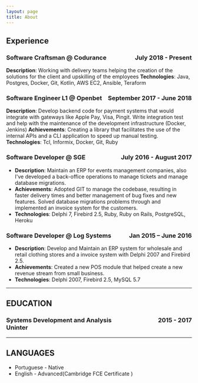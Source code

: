 ```yaml
---
layout: page
title: About
---
```


## Experience

### **Software Craftsman @ Codurance** <span style='float:right'>July 2018 - Present</span>
**Description**: Working with delivery teams helping the creation of the solutions for the client and upskilling of the employees
**Technologies**: Java, Postgres, Docker, Git, Kotlin, AWS EC2, Ansible, Teraform 

### **Software Engineer L1 @ Openbet** <span style='float:right'>September 2017 - June 2018</span>
**Description**: Develop backend code for payment systems that would integrate with gateways like Apple Pay, Visa, Pingit. Write integration test and help with the maintenance of the development infrastructure (Docker, Jenkins) 
**Achievements**: Creating a library that facilitates the use of the internal APIs and a CLI application to speed up manual testing.
**Technologies**: Tcl, Informix, Docker, Git, Ruby

### **Software Developer @ SGE** <span style='float:right'>July 2016 - August 2017</span>
* **Description**: Maintain an ERP for events management companies, also I've developed a back-office operations to manage tickets and manage database migrations.
* **Achievements**: Adopted GIT to manage the codebase, resulting in faster delivery times and better management of bug fixes and new features. Solved database migrations problems through and implemented an invoice system for the customers.
* **Technologies**: Delphi 7, Firebird 2.5, Ruby, Ruby on Rails, PostgreSQL, Heroku


### **Software Developer @ Log Systems** <span style='float:right'>Jan 2015 – June 2016</span>
* **Description**: Develop and Maintain an ERP system for wholesale and retail clothing stores and a invoice system with Delphi 2007 and Firebird 2.5. 
* **Achievements**: Created a new POS module that helped create a new revenue stream from small business.
* **Technologies**: Delphi 2007, Firebird 2.5, MySQL 5.7

<hr/>

## EDUCATION
### Systems Development and Analysis <span style="float:right">2015 - 2017</span> <br/> **Uninter**

<hr/>

## LANGUAGES 
* Portuguese - Native    
* English - Advanced(Cambridge FCE Certificate )
